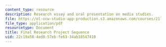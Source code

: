 ```yaml
---
content_type: resource
description: Research essay and oral presentation on media studies.
file: https://ol-ocw-studio-app-production.s3.amazonaws.com/courses/21l-015-introduction-to-media-studies-fall-2003/22c19a584ed857ebfe6334ab18547410_final_project.pdf
file_type: application/pdf
resourcetype: Document
title: Final Research Project Sequence
uid: 22c19a58-4ed8-57eb-fe63-34ab18547410
---
```

